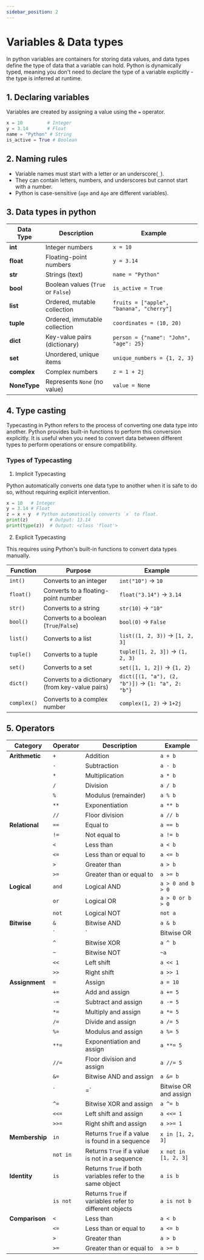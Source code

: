 ```yaml
---
sidebar_position: 2
---
```


# Variables & Data types

In python variables are containers for storing data values, and data types define the type of data that a variable can hold. Python is dynamically typed, meaning you don't need to declare the type of a variable explicitly - the type is inferred at runtime.

## 1. Declaring variables

Variables are created by assigning a value using the `=` operator.

```python
x = 10         # Integer
y = 3.14       # Float
name = "Python" # String
is_active = True # Boolean
```

## 2. Naming rules

- Variable names must start with a letter or an underscore(`_`).
- They can contain letters, numbers, and underscores but cannot start with a number.
- Python is case-sensitive (`age` and `Age` are different variables).

## 3. Data types in python

| **Data Type** | **Description**                    | **Example**                              |
| ------------- | ---------------------------------- | ---------------------------------------- |
| **int**       | Integer numbers                    | `x = 10`                                 |
| **float**     | Floating-point numbers             | `y = 3.14`                               |
| **str**       | Strings (text)                     | `name = "Python"`                        |
| **bool**      | Boolean values (`True` or `False`) | `is_active = True`                       |
| **list**      | Ordered, mutable collection        | `fruits = ["apple", "banana", "cherry"]` |
| **tuple**     | Ordered, immutable collection      | `coordinates = (10, 20)`                 |
| **dict**      | Key-value pairs (dictionary)       | `person = {"name": "John", "age": 25}`   |
| **set**       | Unordered, unique items            | `unique_numbers = {1, 2, 3}`             |
| **complex**   | Complex numbers                    | `z = 1 + 2j`                             |
| **NoneType**  | Represents `None` (no value)       | `value = None`                           |

## 4. Type casting

Typecasting in Python refers to the process of converting one data type into another. Python provides built-in functions to perform this conversion explicitly. It is useful when you need to convert data between different types to perform operations or ensure compatibility.

### Types of Typecasting

1. Implicit Typecasting

Python automatically converts one data type to another when it is safe to do so, without requiring explicit intervention.

```python
x = 10   # Integer
y = 3.14 # Float
z = x + y  # Python automatically converts `x` to float.
print(z)        # Output: 13.14
print(type(z))  # Output: <class 'float'>
```

2. Explicit Typecasting

This requires using Python's built-in functions to convert data types manually.

| **Function** | **Purpose**                                     | **Example**                                       |
| ------------ | ----------------------------------------------- | ------------------------------------------------- |
| `int()`      | Converts to an integer                          | `int("10")` → `10`                                |
| `float()`    | Converts to a floating-point number             | `float("3.14")` → `3.14`                          |
| `str()`      | Converts to a string                            | `str(10)` → `"10"`                                |
| `bool()`     | Converts to a boolean (`True`/`False`)          | `bool(0)` → `False`                               |
| `list()`     | Converts to a list                              | `list((1, 2, 3))` → `[1, 2, 3]`                   |
| `tuple()`    | Converts to a tuple                             | `tuple([1, 2, 3])` → `(1, 2, 3)`                  |
| `set()`      | Converts to a set                               | `set([1, 1, 2])` → `{1, 2}`                       |
| `dict()`     | Converts to a dictionary (from key-value pairs) | `dict([(1, "a"), (2, "b")])` → `{1: "a", 2: "b"}` |
| `complex()`  | Converts to a complex number                    | `complex(1, 2)` → `1+2j`                          |

## 5. Operators

| **Category**         | **Operator**            | **Description**                                      | **Example**                 |
|-----------------------|-------------------------|------------------------------------------------------|-----------------------------|
| **Arithmetic**       | `+`                    | Addition                                            | `a + b`                     |
|                       | `-`                    | Subtraction                                         | `a - b`                     |
|                       | `*`                    | Multiplication                                      | `a * b`                     |
|                       | `/`                    | Division                                            | `a / b`                     |
|                       | `%`                    | Modulus (remainder)                                 | `a % b`                     |
|                       | `**`                   | Exponentiation                                      | `a ** b`                    |
|                       | `//`                   | Floor division                                      | `a // b`                    |
| **Relational**       | `==`                   | Equal to                                            | `a == b`                    |
|                       | `!=`                   | Not equal to                                        | `a != b`                    |
|                       | `<`                    | Less than                                           | `a < b`                     |
|                       | `<=`                   | Less than or equal to                               | `a <= b`                    |
|                       | `>`                    | Greater than                                        | `a > b`                     |
|                       | `>=`                   | Greater than or equal to                            | `a >= b`                    |
| **Logical**          | `and`                  | Logical AND                                         | `a > 0 and b > 0`           |
|                       | `or`                   | Logical OR                                          | `a > 0 or b > 0`            |
|                       | `not`                  | Logical NOT                                         | `not a`                     |
| **Bitwise**          | `&`                    | Bitwise AND                                         | `a & b`                     |
|                       | `|`                    | Bitwise OR                                          | `a | b`                     |
|                       | `^`                    | Bitwise XOR                                         | `a ^ b`                     |
|                       | `~`                    | Bitwise NOT                                         | `~a`                        |
|                       | `<<`                   | Left shift                                          | `a << 1`                    |
|                       | `>>`                   | Right shift                                         | `a >> 1`                    |
| **Assignment**       | `=`                    | Assign                                              | `a = 10`                    |
|                       | `+=`                   | Add and assign                                      | `a += 5`                    |
|                       | `-=`                   | Subtract and assign                                 | `a -= 5`                    |
|                       | `*=`                   | Multiply and assign                                 | `a *= 5`                    |
|                       | `/=`                   | Divide and assign                                   | `a /= 5`                    |
|                       | `%=`                   | Modulus and assign                                  | `a %= 5`                    |
|                       | `**=`                  | Exponentiation and assign                           | `a **= 5`                   |
|                       | `//=`                  | Floor division and assign                           | `a //= 5`                   |
|                       | `&=`                   | Bitwise AND and assign                              | `a &= b`                    |
|                       | `|=`                   | Bitwise OR and assign                               | `a |= b`                    |
|                       | `^=`                   | Bitwise XOR and assign                              | `a ^= b`                    |
|                       | `<<=`                  | Left shift and assign                               | `a <<= 1`                   |
|                       | `>>=`                  | Right shift and assign                              | `a >>= 1`                   |
| **Membership**       | `in`                   | Returns `True` if a value is found in a sequence    | `x in [1, 2, 3]`            |
|                       | `not in`               | Returns `True` if a value is not in a sequence      | `x not in [1, 2, 3]`        |
| **Identity**         | `is`                   | Returns `True` if both variables refer to the same object | `a is b`            |
|                       | `is not`               | Returns `True` if variables refer to different objects | `a is not b`        |
| **Comparison**       | `<`                    | Less than                                           | `a < b`                     |
|                       | `<=`                   | Less than or equal to                               | `a <= b`                    |
|                       | `>`                    | Greater than                                        | `a > b`                     |
|                       | `>=`                   | Greater than or equal to                            | `a >= b`                    |
